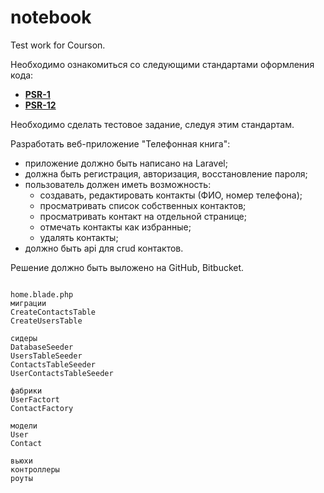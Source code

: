 # notebook
Test work for Courson.

 Необходимо ознакомиться со следующими стандартами оформления кода:
 - **[PSR-1](https://www.php-fig.org/psr/psr-1/)**
 - **[PSR-12](https://www.php-fig.org/psr/psr-12/)**

Необходимо сделать тестовое задание, следуя этим стандартам. 

Разработать веб-приложение "Телефонная книга":
* приложение должно быть написано на Laravel;
* должна быть регистрация, авторизация, восстановление пароля;
* пользователь должен иметь возможность:
    * создавать, редактировать контакты (ФИО, номер телефона);
    * просматривать список собственных контактов;
    * просматривать контакт на отдельной странице;
    * отмечать контакты как избранные;
    * удалять контакты;
* должно быть api для crud контактов.

Решение должно быть выложено на GitHub, Bitbucket.
~~~~~~~~~~~~

home.blade.php
миграции
CreateContactsTable
CreateUsersTable

сидеры
DatabaseSeeder
UsersTableSeeder
ContactsTableSeeder
UserContactsTableSeeder

фабрики
UserFactort
ContactFactory

модели
User
Contact 

вьюхи
контроллеры
роуты
